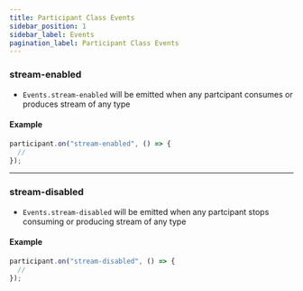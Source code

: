 ```yaml
---
title: Participant Class Events
sidebar_position: 1
sidebar_label: Events
pagination_label: Participant Class Events
---
```


<div class="sdk-api-ref-only-h4">

### stream-enabled

- `Events.stream-enabled` will be emitted when any partcipant consumes or produces stream of any type

#### Example

```js
participant.on("stream-enabled", () => {
  //
});
```

---

### stream-disabled

- `Events.stream-disabled` will be emitted when any partcipant stops consuming or producing stream of any type

#### Example

```js
participant.on("stream-disabled", () => {
  //
});
```

</div>
